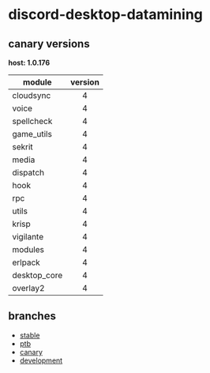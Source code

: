 # discord-desktop-datamining

## canary versions

**host: 1.0.176**

| module | version |
| ------ | :-----: |
| cloudsync | 4 |
| voice | 4 |
| spellcheck | 4 |
| game_utils | 4 |
| sekrit | 4 |
| media | 4 |
| dispatch | 4 |
| hook | 4 |
| rpc | 4 |
| utils | 4 |
| krisp | 4 |
| vigilante | 4 |
| modules | 4 |
| erlpack | 4 |
| desktop_core | 4 |
| overlay2 | 4 |

## branches

- [stable](https://github.com/OpenAsar/discord-desktop-datamining/tree/stable)
- [ptb](https://github.com/OpenAsar/discord-desktop-datamining/tree/ptb)
- [canary](https://github.com/OpenAsar/discord-desktop-datamining/tree/canary)
- [development](https://github.com/OpenAsar/discord-desktop-datamining/tree/development)